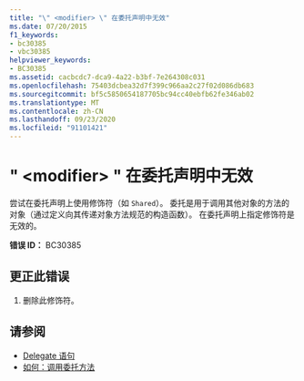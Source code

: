 ```yaml
---
title: "\" <modifier> \" 在委托声明中无效"
ms.date: 07/20/2015
f1_keywords:
- bc30385
- vbc30385
helpviewer_keywords:
- BC30385
ms.assetid: cacbcdc7-dca9-4a22-b3bf-7e264308c031
ms.openlocfilehash: 75403dcbea32d7f399c966aa2c27f02d086db683
ms.sourcegitcommit: bf5c5850654187705bc94cc40ebfb62fe346ab02
ms.translationtype: MT
ms.contentlocale: zh-CN
ms.lasthandoff: 09/23/2020
ms.locfileid: "91101421"
---
```

# <a name="modifier-is-not-valid-on-a-delegate-declaration"></a>" \<modifier> " 在委托声明中无效

尝试在委托声明上使用修饰符（如 `Shared`）。 委托是用于调用其他对象的方法的对象（通过定义向其传递对象方法规范的构造函数）。 在委托声明上指定修饰符是无效的。  
  
 **错误 ID：** BC30385  
  
## <a name="to-correct-this-error"></a>更正此错误  
  
1. 删除此修饰符。  
  
## <a name="see-also"></a>请参阅

- [Delegate 语句](../language-reference/statements/delegate-statement.md)
- [如何：调用委托方法](../programming-guide/language-features/delegates/how-to-invoke-a-delegate-method.md)
